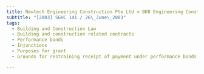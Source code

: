 ```yaml
---
title: Newtech Engineering Construction Pte Ltd v BKB Engineering Constructions Pte Ltd and 
subtitle: "[2003] SGHC 141 / 26\_June\_2003"
tags:
  - Building and Construction Law
  - Building and construction related contracts
  - Performance bonds
  - Injunctions
  - Purposes for grant
  - Grounds for restraining receipt of payment under performance bonds

---
```


